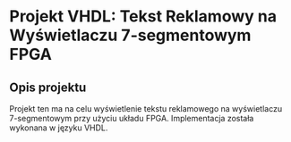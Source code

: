 # Projekt VHDL: Tekst Reklamowy na Wyświetlaczu 7-segmentowym FPGA

## Opis projektu
Projekt ten ma na celu wyświetlenie tekstu reklamowego na wyświetlaczu 7-segmentowym przy użyciu układu FPGA. Implementacja została wykonana w języku VHDL.

